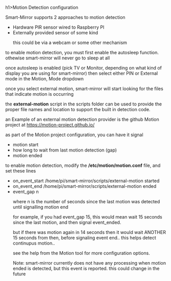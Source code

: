 h1>Motion Detection configuration</h1>

 <p>Smart-Mirror supports 2 approaches to motion detection 

 <ul>
<li>Hardware PIR sensor wired to Raspberry PI</li>
<li>Externally provided sensor of some kind
<p>this could be via a webcam or some other mechanism</p>
</li>
</ul>
<p>to enable motion detection, you must first enable the autosleep function.
othewise smart-mirror will never go to sleep at all

 <p>once autosleep is enabled (pick TV or Monitor, depending on what kind of display you are using for smart-mirror)
then select either PIN or External mode in the Motion, Mode dropdown

 <p>once you select external motion, smart-mirror will start looking for the files that indicate motion is occurring 

 <p>the <b>external-motion</b> script in the scripts folder can be used to provide the proper file names and location to support the built in detection code. 

 <p>an Example of an external motion detection provider is the github Motion project at <a href="https://motion-project.github.io/">https://motion-project.github.io/</a>

 as part of the Motion project configuration, you can have it signal 
<ul>
<li>motion start</li>
<li>how long to wait from last motion detection (gap)</li>
<li>motion ended</li>
</ul>

 <p>to enable motion detection, modify the <b>/etc/motion/motion.conf</b> file, and set these lines 
<ul>
<li>on_event_start /home/pi/smart-mirror/scripts/external-motion started</li>
<li>on_event_end /home/pi/smart-mirror/scripts/external-motion ended</li>
<li>event_gap n
<p>where n is the number of seconds since the last motion was detected until signalling motion end
<p> for example, if you had event_gap 15, this would mean wait 15 seconds since the last motion, and then signal event_ended.
<p>but if there was motion again in 14 seconds then it would wait ANOTHER 15 seconds from then, before signaling event end..
this helps detect continupus motion.. 
<p>see the help from the Motion tool for more configuration options.

 </li>
<p>Note: smart-mirror currently does not have any processing when motion ended is detected, but this event is reported. 
this could change in the future
</ul>
